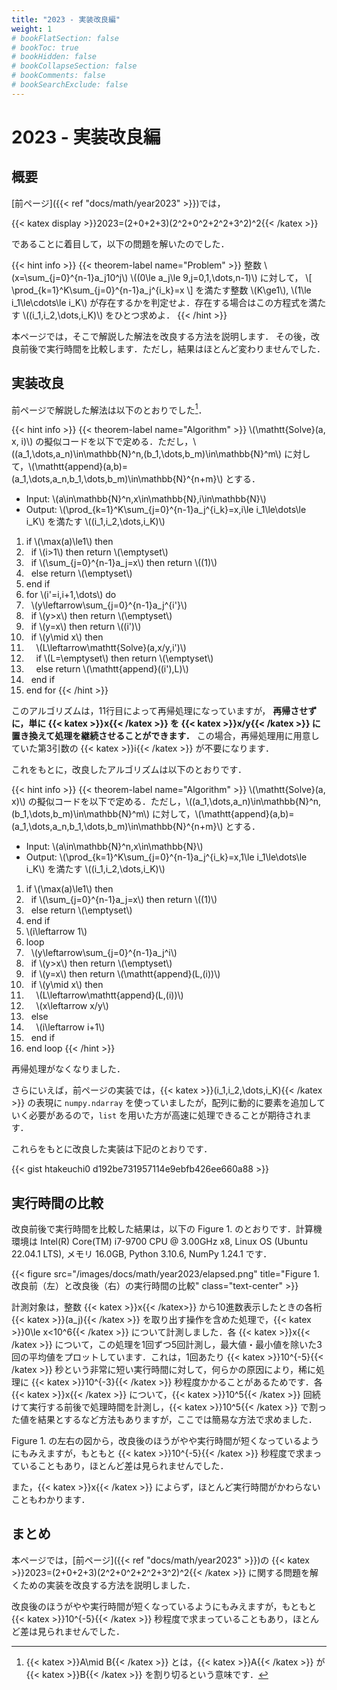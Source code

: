 ```yaml
---
title: "2023 - 実装改良編"
weight: 1
# bookFlatSection: false
# bookToc: true
# bookHidden: false
# bookCollapseSection: false
# bookComments: false
# bookSearchExclude: false
---
```


# 2023 - 実装改良編

## 概要

[前ページ]({{< ref "docs/math/year2023" >}})では，

{{< katex display >}}2023=(2+0+2+3)(2^2+0^2+2^2+3^2)^2{{< /katex >}}

であることに着目して，以下の問題を解いたのでした．

{{< hint info >}}
{{< theorem-label name="Problem" >}} 整数 \\(x=\sum_{j=0}^{n-1}a_j10^j\\) \\((0\le a_j\le 9,j=0,1,\dots,n-1)\\) に対して，
\\[ \prod_{k=1}^K\sum_{j=0}^{n-1}a_j^{i_k}=x \\]
を満たす整数 \\(K\ge1\\), \\(1\le i_1\le\cdots\le i_K\\) が存在するかを判定せよ．存在する場合はこの方程式を満たす \\((i_1,i_2,\dots,i_K)\\) をひとつ求めよ．
{{< /hint >}}

本ページでは，そこで解説した解法を改良する方法を説明します．
その後，改良前後で実行時間を比較します．ただし，結果はほとんど変わりませんでした．

## 実装改良

前ページで解説した解法は以下のとおりでした[^1]．
[^1]:{{< katex >}}A\mid B{{< /katex >}} とは，{{< katex >}}A{{< /katex >}} が {{< katex >}}B{{< /katex >}} を割り切るという意味です．

{{< hint info >}} {{< theorem-label name="Algorithm" >}} \\(\mathtt{Solve}(a, x, i)\\) の擬似コードを以下で定める．ただし，\\((a_1,\dots,a_n)\in\mathbb{N}^n,(b_1,\dots,b_m)\in\mathbb{N}^m\\) に対して，\\(\mathtt{append}(a,b)=(a_1,\dots,a_n,b_1,\dots,b_m)\in\mathbb{N}^{n+m}\\) とする．
* Input: \\(a\in\mathbb{N}^n,x\in\mathbb{N},i\in\mathbb{N}\\)
* Output: \\(\prod_{k=1}^K\sum_{j=0}^{n-1}a_j^{i_k}=x,i\le i_1\le\dots\le i_K\\) を満たす \\((i_1,i_2,\dots,i_K)\\)
1. if \\(\max(a)\le1\\) then
1. &nbsp;&nbsp;if \\(i>1\\) then return \\(\emptyset\\)
1. &nbsp;&nbsp;if \\(\sum_{j=0}^{n-1}a_j=x\\) then return \\((1)\\)
1. &nbsp;&nbsp;else return \\(\emptyset\\)
1. end if
1. for \\(i'=i,i+1,\dots\\) do
1. &nbsp;&nbsp;\\(y\leftarrow\sum_{j=0}^{n-1}a_j^{i'}\\)
1. &nbsp;&nbsp;if \\(y>x\\) then return \\(\emptyset\\)
1. &nbsp;&nbsp;if \\(y=x\\) then return \\((i')\\)
1. &nbsp;&nbsp;if \\(y\mid x\\) then
1. &nbsp;&nbsp;&nbsp;&nbsp;\\(L\leftarrow\mathtt{Solve}(a,x/y,i')\\)
1. &nbsp;&nbsp;&nbsp;&nbsp;if \\(L=\emptyset\\) then return \\(\emptyset\\)
1. &nbsp;&nbsp;&nbsp;&nbsp;else return \\(\mathtt{append}((i'),L)\\)
1. &nbsp;&nbsp;end if
1. end for
{{< /hint >}}

このアルゴリズムは，11行目によって再帰処理になっていますが， **再帰させずに，単に {{< katex >}}x{{< /katex >}} を {{< katex >}}x/y{{< /katex >}} に置き換えて処理を継続させることができます．** この場合，再帰処理用に用意していた第3引数の {{< katex >}}i{{< /katex >}} が不要になります．

これをもとに，改良したアルゴリズムは以下のとおりです．

{{< hint info >}} {{< theorem-label name="Algorithm" >}} \\(\mathtt{Solve}(a, x)\\) の擬似コードを以下で定める．ただし，\\((a_1,\dots,a_n)\in\mathbb{N}^n,(b_1,\dots,b_m)\in\mathbb{N}^m\\) に対して，\\(\mathtt{append}(a,b)=(a_1,\dots,a_n,b_1,\dots,b_m)\in\mathbb{N}^{n+m}\\) とする．
* Input: \\(a\in\mathbb{N}^n,x\in\mathbb{N}\\)
* Output: \\(\prod_{k=1}^K\sum_{j=0}^{n-1}a_j^{i_k}=x,1\le i_1\le\dots\le i_K\\) を満たす \\((i_1,i_2,\dots,i_K)\\)
1. if \\(\max(a)\le1\\) then
1. &nbsp;&nbsp;if \\(\sum_{j=0}^{n-1}a_j=x\\) then return \\((1)\\)
1. &nbsp;&nbsp;else return \\(\emptyset\\)
1. end if
1. \\(i\leftarrow 1\\)
1. loop
1. &nbsp;&nbsp;\\(y\leftarrow\sum_{j=0}^{n-1}a_j^i\\)
1. &nbsp;&nbsp;if \\(y>x\\) then return \\(\emptyset\\)
1. &nbsp;&nbsp;if \\(y=x\\) then return \\(\mathtt{append}(L,(i))\\)
1. &nbsp;&nbsp;if \\(y\mid x\\) then 
1. &nbsp;&nbsp;&nbsp;&nbsp;\\(L\leftarrow\mathtt{append}(L,(i))\\)
1. &nbsp;&nbsp;&nbsp;&nbsp;\\(x\leftarrow x/y\\)
1. &nbsp;&nbsp;else
1. &nbsp;&nbsp;&nbsp;&nbsp;\\(i\leftarrow i+1\\)
1. &nbsp;&nbsp;end if
1. end loop
{{< /hint >}}

再帰処理がなくなりました．

さらにいえば，前ページの実装では，{{< katex >}}(i_1,i_2,\dots,i_K){{< /katex >}} の表現に `numpy.ndarray` を使っていましたが，配列に動的に要素を追加していく必要があるので，`list` を用いた方が高速に処理できることが期待されます．

これらをもとに改良した実装は下記のとおりです．

{{< gist htakeuchi0 d192be731957114e9ebfb426ee660a88 >}}

## 実行時間の比較

改良前後で実行時間を比較した結果は，以下の Figure 1. のとおりです．計算機環境は Intel(R) Core(TM) i7-9700 CPU @ 3.00GHz x8, Linux OS (Ubuntu 22.04.1 LTS), メモリ 16.0GB, Python 3.10.6, NumPy 1.24.1 です．

{{< figure src="/images/docs/math/year2023/elapsed.png" title="Figure 1. 改良前（左）と改良後（右）の実行時間の比較" class="text-center" >}}

計測対象は，整数 {{< katex >}}x{{< /katex>}} から10進数表示したときの各桁 {{< katex >}}(a_j){{< /katex >}} を取り出す操作を含めた処理で，{{< katex >}}0\le x<10^6{{< /katex >}} について計測しました．各 {{< katex >}}x{{< /katex >}} について，この処理を1回ずつ5回計測し，最大値・最小値を除いた3回の平均値をプロットしています．これは，1回あたり {{< katex >}}10^{-5}{{< /katex >}} 秒という非常に短い実行時間に対して，何らかの原因により，稀に処理に {{< katex >}}10^{-3}{{< /katex >}} 秒程度かかることがあるためです．各 {{< katex >}}x{{< /katex >}} について，{{< katex >}}10^5{{< /katex >}} 回続けて実行する前後で処理時間を計測し，{{< katex >}}10^5{{< /katex >}} で割った値を結果とするなど方法もありますが，ここでは簡易な方法で求めました．

Figure 1. の左右の図から，改良後のほうがやや実行時間が短くなっているようにもみえますが，もともと {{< katex >}}10^{-5}{{< /katex >}} 秒程度で求まっていることもあり，ほとんど差は見られませんでした．

また，{{< katex >}}x{{< /katex >}} によらず，ほとんど実行時間がかわらないこともわかります．

## まとめ

本ページでは，[前ページ]({{< ref "docs/math/year2023" >}})の {{< katex >}}2023=(2+0+2+3)(2^2+0^2+2^2+3^2)^2{{< /katex >}} に関する問題を解くための実装を改良する方法を説明しました．

改良後のほうがやや実行時間が短くなっているようにもみえますが，もともと {{< katex >}}10^{-5}{{< /katex >}} 秒程度で求まっていることもあり，ほとんど差は見られませんでした．
